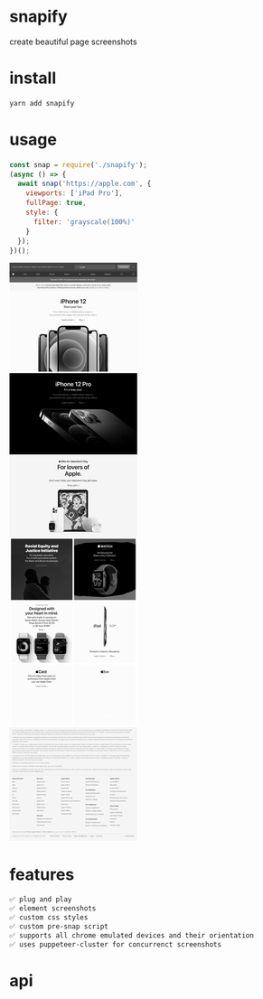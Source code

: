 # snapify
create beautiful page screenshots

# install
```bash
yarn add snapify
```

# usage
```js
const snap = require('./snapify');
(async () => {
  await snap('https://apple.com', {
    viewports: ['iPad Pro'],
    fullPage: true,
    style: {
      filter: 'grayscale(100%)'
    }
  });
})();
```

![](./iPad_Pro.png)

# features
    ✅ plug and play
    ✅ element screenshots
    ✅ custom css styles
    ✅ custom pre-snap script
    ✅ supports all chrome emulated devices and their orientation
    ✅ uses puppeteer-cluster for concurrenct screenshots


# api